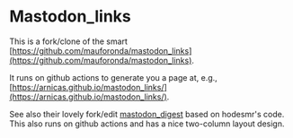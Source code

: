 # Mastodon_links

This is a fork/clone of the smart [https://github.com/mauforonda/mastodon_links](https://github.com/mauforonda/mastodon_links).

It runs on github actions to generate you a page at, e.g., [https://arnicas.github.io/mastodon_links/](https://arnicas.github.io/mastodon_links/).

See also their lovely fork/edit [mastodon_digest](https://github.com/mauforonda/mastodon_digest) based on hodesmr's code. This also runs on github actions and has a nice two-column layout design.

